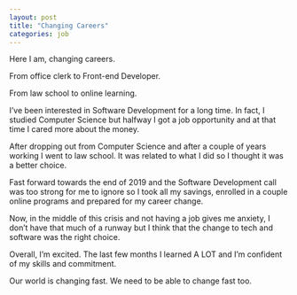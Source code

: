 ```yaml
---
layout: post
title: "Changing Careers"
categories: job
---
```


Here I am, changing careers.

From office clerk to Front-end Developer.

From law school to online learning.

I’ve been interested in Software Development for a long time. In fact, I studied Computer Science but halfway I got a job opportunity and at that time I cared more about the money.

After dropping out from Computer Science and after a couple of years working I went to law school. It was related to what I did so I thought it was a better choice.

Fast forward towards the end of 2019 and the Software Development call was too strong for me to ignore so I took all my savings, enrolled in a couple online programs and prepared for my career change.

Now, in the middle of this crisis and not having a job gives me anxiety, I don’t have that much of a runway but I think that the change to tech and software was the right choice.

Overall, I’m excited. The last few months I learned A LOT and I’m confident of my skills and commitment.

Our world is changing fast. We need to be able to change fast too.
